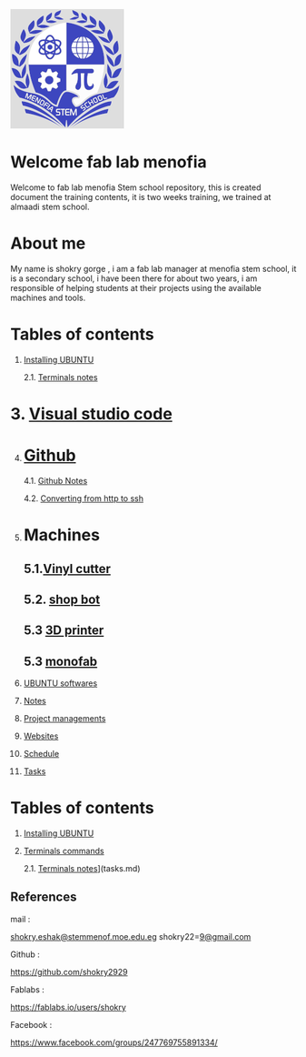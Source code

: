  ![alt text](sho1.png)
# Welcome fab lab menofia 
Welcome to fab lab menofia Stem school  repository, this is created document the training contents, it is two weeks training, we trained at almaadi stem school.
# About me

My name is shokry gorge , i am a fab lab manager at menofia stem school, it is a secondary school, i have been there for about two years, i am responsible of helping students at their projects using the available machines and tools.
# Tables of contents

1. [Installing UBUNTU](installing-ubuntu.md)

    2.1. [Terminals notes](notes-about-terminal.md)
# 3. [Visual studio code](visual-studio-code.md)
 4. # [Github](github.md)
    
    4.1. [Github Notes](dealing-with-github.md)
    
    4.2. [Converting from http to ssh](http-ssh.md)
5. # Machines

    ## 5.1.[Vinyl cutter](vinyl.md)

   ## 5.2. [shop bot](shopbot.md)
    ## 5.3 [3D printer](3Dprinter.md)
   ## 5.3 [monofab](monofab.md)
6. [UBUNTU softwares](softwares.md)
7. [Notes](notes.md)
8. [Project managements](project-management.md)
9. [Websites](websites.md)
10. [Schedule](schedule.md)
11. [Tasks](tasks.md)
# Tables of contents

1. [Installing UBUNTU](installing-ubuntu.md)
2. [Terminals commands](terminals-commands.md)

    2.1. [Terminals notes](notes-about-terminal.md)](tasks.md)

## References
mail : 

shokry.eshak@stemmenof.moe.edu.eg
shokry22=9@gmail.com

Github :

https://github.com/shokry2929

Fablabs :

https://fablabs.io/users/shokry

Facebook :

https://www.facebook.com/groups/247769755891334/